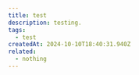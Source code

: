 ```yaml
---
title: test
description: testing.
tags:
  - test
createdAt: 2024-10-10T18:40:31.940Z
related:
  - nothing
---
```

